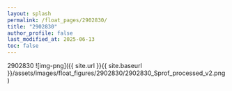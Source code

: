 ```yaml
---
layout: splash
permalink: /float_pages/2902830/
title: "2902830"
author_profile: false
last_modified_at: 2025-06-13
toc: false
---
```

 
2902830
![img-png]({{ site.url }}{{ site.baseurl }}/assets/images/float_figures/2902830/2902830_Sprof_processed_v2.png)